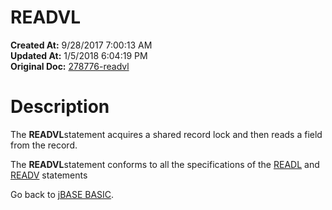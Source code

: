 # READVL

**Created At:** 9/28/2017 7:00:13 AM  
**Updated At:** 1/5/2018 6:04:19 PM  
**Original Doc:** [278776-readvl](https://docs.jbase.com/36868-jbase-basic/278776-readvl)  


# Description

The **READVL**statement acquires a shared record lock and then reads a field from the record.

The **READVL**statement conforms to all the specifications of the [READL](./../readl) and [READV](./../readv) statements



Go back to [jBASE BASIC](./../jbase-basic-programmers-reference-guide).
